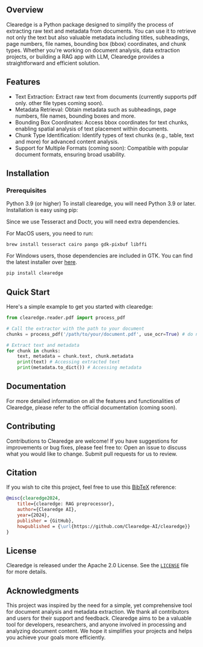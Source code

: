 ## Overview
Clearedge is a Python package designed to simplify the process of extracting raw text and metadata from documents. You can use it to retrieve not only the text but also valuable metadata including titles, subheadings, page numbers, file names, bounding box (bbox) coordinates, and chunk types. Whether you're working on document analysis, data extraction projects, or building a RAG app with LLM, Clearedge provides a straightforward and efficient solution.


## Features

- Text Extraction: Extract raw text from documents (currently supports pdf only. other file types coming soon).
- Metadata Retrieval: Obtain metadata such as subheadings, page numbers, file names, bounding boxes and more.
- Bounding Box Coordinates: Access bbox coordinates for text chunks, enabling spatial analysis of text placement within documents.
- Chunk Type Identification: Identify types of text chunks (e.g., table, text and more) for advanced content analysis.
- Support for Multiple Formats (coming soon): Compatible with popular document formats, ensuring broad usability.

## Installation
### Prerequisites 

Python 3.9 (or higher) 
To install clearedge, you will need Python 3.9 or later. Installation is easy using pip:

Since we use Tesseract and Doctr, you will need extra dependencies. 

For MacOS users, you need to run: 
```shell
brew install tesseract cairo pango gdk-pixbuf libffi
```

For Windows users, those dependencies are included in GTK. You can find the latest installer over [here](https://github.com/tschoonj/GTK-for-Windows-Runtime-Environment-Installer/releases).

```bash
pip install clearedge
```

## Quick Start
Here's a simple example to get you started with clearedge:
```python
from clearedge.reader.pdf import process_pdf

# Call the extractor with the path to your document
chunks = process_pdf('/path/to/your/document.pdf', use_ocr=True) # do not add use_ocr for faster processing. output is less accurate without ocr. 

# Extract text and metadata
for chunk in chunks:
    text, metadata = chunk.text, chunk.metadata
    print(text) # Accessing extracted text
    print(metadata.to_dict()) # Accessing metadata
```

## Documentation
For more detailed information on all the features and functionalities of Clearedge, please refer to the official documentation (coming soon).

## Contributing
Contributions to Clearedge are welcome! If you have suggestions for improvements or bug fixes, please feel free to:
Open an issue to discuss what you would like to change.
Submit pull requests for us to review.

## Citation

If you wish to cite this project, feel free to use this [BibTeX](http://www.bibtex.org/) reference:

```bibtex
@misc{clearedge2024,
    title={clearedge: RAG preprocessor},
    author={Clearedge AI},
    year={2024},
    publisher = {GitHub},
    howpublished = {\url{https://github.com/Clearedge-AI/clearedge}}
}
```

## License
Clearedge is released under the Apache 2.0 License. See the [`LICENSE`](https://github.com/Clearedge-AI/clearedge?tab=Apache-2.0-1-ov-file#readme) file for more details.

## Acknowledgments
This project was inspired by the need for a simple, yet comprehensive tool for document analysis and metadata extraction. We thank all contributors and users for their support and feedback. Clearedge aims to be a valuable tool for developers, researchers, and anyone involved in processing and analyzing document content. We hope it simplifies your projects and helps you achieve your goals more efficiently.
